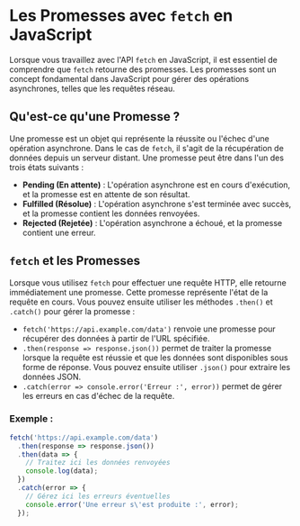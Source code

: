 # Les Promesses avec `fetch` en JavaScript

Lorsque vous travaillez avec l'API `fetch` en JavaScript, il est essentiel de comprendre que `fetch` retourne des promesses. Les promesses sont un concept fondamental dans JavaScript pour gérer des opérations asynchrones, telles que les requêtes réseau.

## Qu'est-ce qu'une Promesse ?

Une promesse est un objet qui représente la réussite ou l'échec d'une opération asynchrone. Dans le cas de `fetch`, il s'agit de la récupération de données depuis un serveur distant. Une promesse peut être dans l'un des trois états suivants :

- **Pending (En attente)** : L'opération asynchrone est en cours d'exécution, et la promesse est en attente de son résultat.
- **Fulfilled (Résolue)** : L'opération asynchrone s'est terminée avec succès, et la promesse contient les données renvoyées.
- **Rejected (Rejetée)** : L'opération asynchrone a échoué, et la promesse contient une erreur.

## `fetch` et les Promesses

Lorsque vous utilisez `fetch` pour effectuer une requête HTTP, elle retourne immédiatement une promesse. Cette promesse représente l'état de la requête en cours. Vous pouvez ensuite utiliser les méthodes `.then()` et `.catch()` pour gérer la promesse :

- `fetch('https://api.example.com/data')` renvoie une promesse pour récupérer des données à partir de l'URL spécifiée.
- `.then(response => response.json())` permet de traiter la promesse lorsque la requête est réussie et que les données sont disponibles sous forme de réponse. Vous pouvez ensuite utiliser `.json()` pour extraire les données JSON.
- `.catch(error => console.error('Erreur :', error))` permet de gérer les erreurs en cas d'échec de la requête.

### Exemple :

```javascript
fetch('https://api.example.com/data')
  .then(response => response.json())
  .then(data => {
    // Traitez ici les données renvoyées
    console.log(data);
  })
  .catch(error => {
    // Gérez ici les erreurs éventuelles
    console.error('Une erreur s\'est produite :', error);
  });
